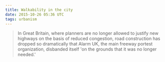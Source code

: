 ```yaml
---
title: Walkability in the city 
date: 2015-10-26 05:36 UTC
tags: urbanism
---
```


> In Great Britain, where planners are no longer allowed to justify new highways on the basis of reduced congestion, road
 construction has dropped so dramatically that Alarm UK, the main freeway portest organization, disbanded itself 'on the
  grounds that it was no longer needed.'